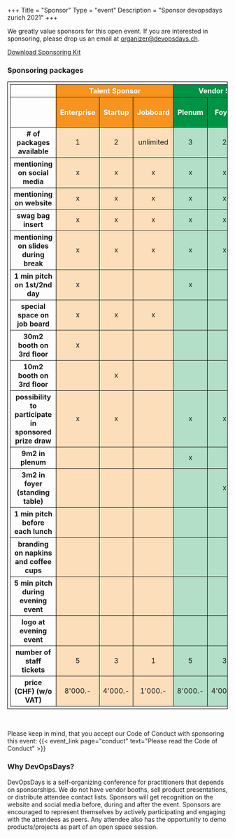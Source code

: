 +++
Title = "Sponsor"
Type = "event"
Description = "Sponsor devopsdays zurich 2021"
+++

We greatly value sponsors for this open event.  If you are interested in sponsoring, please drop us an email at <a href="mailto:organizer@devopsdays.ch">organizer@devopsdays.ch</a>.

<a href="https://landing.devopsdays.ch/wp-content/uploads/2019/11/Sponsorship-Kit-2020.pdf">Download Sponsoring Kit</a>

### Sponsoring packages
<table border="1" width="100%" style="padding: 5px; border-collapse: collapse; border: 1px solid black;">
  <tr>
    <th></th>
    <th colspan="3" bgcolor="#F7931E"><center><font color=white><b>Talent Sponsor<br/></font></center></b></th>
    <th colspan="3" bgcolor="#009245"><center><font color=white><b>Vendor Sponsor<br/></font></center></b></th>
    <th colspan="2" bgcolor="#9E005D"><center><font color=white><b>Event Sponsor<br/></font></center></b></th>
  </tr>
  
  <tr>
    <th></th>
    <th bgcolor="#F7931E"><center><font color=white><b>Enterprise<br/></font></center></b></th>
    <th bgcolor="#F7931E"><center><font color=white><b>Startup<br/></font></center></b></th>
    <th bgcolor="#F7931E"><center><font color=white><b>Jobboard<br/></font></center></b></th>
    <th bgcolor="#009245"><center><font color=white><b>Plenum<br/></font></center></b></th>
    <th bgcolor="#009245"><center><font color=white><b>Foyer<br/></font></center></b></th>
    <th bgcolor="#009245"><center><font color=white><b>Friends<br/></font></center></b></th>
    <th bgcolor="#9E005D"><center><font color=white><b>Evening Event<br/></font></center></b></th>
    <th bgcolor="#9E005D"><center><font color=white><b>Meals & Coffee<br/></font></center></b></th>
  </tr>
  <tr>
    <th><b># of packages available<br/></b></th>
    <td bgcolor="#FCDEBB"><center>1</center></td>
    <td bgcolor="#FCDEBB"><center>2</center></td>
    <td bgcolor="#FCDEBB"><center>unlimited</center></td>
    <td bgcolor="#B3DEC7"><center>3</center></td>
    <td bgcolor="#B3DEC7"><center>2</center></td>
    <td bgcolor="#B3DEC7"><center>unlimited</center></td>
    <td bgcolor="#E2B3CE"><center><b><font color=red>SOLD OUT</font></b></center></td>
    <td bgcolor="#E2B3CE"><center><b><font color=red>SOLD OUT</font></b></center></td>
  </tr>
  <tr>
    <th><b>mentioning on social media<br/></b></th>
    <td bgcolor="#FCDEBB"><center>x</center></td>
    <td bgcolor="#FCDEBB"><center>x</center></td>
    <td bgcolor="#FCDEBB"><center>x</center></td>
    <td bgcolor="#B3DEC7"><center>x</center></td>
    <td bgcolor="#B3DEC7"><center>x</center></td>
    <td bgcolor="#B3DEC7"><center>x</center></td>
    <td bgcolor="#E2B3CE"><center>x</center></td>
    <td bgcolor="#E2B3CE"><center>x</center></td>
  </tr>
  <tr>
    <th><b>mentioning on website<br/></b></th>
    <td bgcolor="#FCDEBB"><center>x</center></td>
    <td bgcolor="#FCDEBB"><center>x</center></td>
    <td bgcolor="#FCDEBB"><center>x</center></td>
    <td bgcolor="#B3DEC7"><center>x</center></td>
    <td bgcolor="#B3DEC7"><center>x</center></td>
    <td bgcolor="#B3DEC7"><center>x</center></td>
    <td bgcolor="#E2B3CE"><center>x</center></td>
    <td bgcolor="#E2B3CE"><center>x</center></td>
  </tr>
  <tr>
    <th><b>swag bag insert<br/></b></th>
    <td bgcolor="#FCDEBB"><center>x</center></td>
    <td bgcolor="#FCDEBB"><center>x</center></td>
    <td bgcolor="#FCDEBB"><center>x</center></td>
    <td bgcolor="#B3DEC7"><center>x</center></td>
    <td bgcolor="#B3DEC7"><center>x</center></td>
    <td bgcolor="#B3DEC7"><center>x</center></td>
    <td bgcolor="#E2B3CE"><center>x</center></td>
    <td bgcolor="#E2B3CE"><center>x</center></td>
  </tr>
  <tr>
    <th><b>mentioning on slides during break<br/></b></th>
    <td bgcolor="#FCDEBB"><center>x</center></td>
    <td bgcolor="#FCDEBB"><center>x</center></td>
    <td bgcolor="#FCDEBB"><center>x</center></td>
    <td bgcolor="#B3DEC7"><center>x</center></td>
    <td bgcolor="#B3DEC7"><center>x</center></td>
    <td bgcolor="#B3DEC7"><center>x</center></td>
    <td bgcolor="#E2B3CE"><center>x</center></td>
    <td bgcolor="#E2B3CE"><center>x</center></td>
  </tr>
  <tr>
    <th><b>1 min pitch on 1st/2nd day<br/></b></th>
    <td bgcolor="#FCDEBB"><center>x</center></td>
    <td bgcolor="#FCDEBB"><center></center></td>
    <td bgcolor="#FCDEBB"><center></center></td>
    <td bgcolor="#B3DEC7"><center>x</center></td>
    <td bgcolor="#B3DEC7"><center></center></td>
    <td bgcolor="#B3DEC7"><center></center></td>
    <td bgcolor="#E2B3CE"><center></center></td>
    <td bgcolor="#E2B3CE"><center></center></td>
  </tr>
  <tr>
    <th><b>special space on job board<br/></b></th>
    <td bgcolor="#FCDEBB"><center>x</center></td>
    <td bgcolor="#FCDEBB"><center>x</center></td>
    <td bgcolor="#FCDEBB"><center>x</center></td>
    <td bgcolor="#B3DEC7"><center></center></td>
    <td bgcolor="#B3DEC7"><center></center></td>
    <td bgcolor="#B3DEC7"><center></center></td>
    <td bgcolor="#E2B3CE"><center></center></td>
    <td bgcolor="#E2B3CE"><center></center></td>
  </tr>
  <tr>
    <th><b>30m2 booth on 3rd floor<br/></b></th>
    <td bgcolor="#FCDEBB"><center>x</center></td>
    <td bgcolor="#FCDEBB"><center></center></td>
    <td bgcolor="#FCDEBB"><center></center></td>
    <td bgcolor="#B3DEC7"><center></center></td>
    <td bgcolor="#B3DEC7"><center></center></td>
    <td bgcolor="#B3DEC7"><center></center></td>
    <td bgcolor="#E2B3CE"><center></center></td>
    <td bgcolor="#E2B3CE"><center></center></td>
  </tr>
  <tr>
    <th><b>10m2 booth on 3rd floor<br/></b></th>
    <td bgcolor="#FCDEBB"><center></center></td>
    <td bgcolor="#FCDEBB"><center>x</center></td>
    <td bgcolor="#FCDEBB"><center></center></td>
    <td bgcolor="#B3DEC7"><center></center></td>
    <td bgcolor="#B3DEC7"><center></center></td>
    <td bgcolor="#B3DEC7"><center></center></td>
    <td bgcolor="#E2B3CE"><center></center></td>
    <td bgcolor="#E2B3CE"><center></center></td>
  </tr>
  <tr>
    <th><b>possibility to participate in sponsored prize draw<br/></b></th>
    <td bgcolor="#FCDEBB"><center>x</center></td>
    <td bgcolor="#FCDEBB"><center>x</center></td>
    <td bgcolor="#FCDEBB"><center></center></td>
    <td bgcolor="#B3DEC7"><center>x</center></td>
    <td bgcolor="#B3DEC7"><center>x</center></td>
    <td bgcolor="#B3DEC7"><center></center></td>
    <td bgcolor="#E2B3CE"><center></center></td>
    <td bgcolor="#E2B3CE"><center></center></td>
  </tr>
  <tr>
    <th><b>9m2 in plenum<br/></b></th>
    <td bgcolor="#FCDEBB"><center></center></td>
    <td bgcolor="#FCDEBB"><center></center></td>
    <td bgcolor="#FCDEBB"><center></center></td>
    <td bgcolor="#B3DEC7"><center>x</center></td>
    <td bgcolor="#B3DEC7"><center></center></td>
    <td bgcolor="#B3DEC7"><center></center></td>
    <td bgcolor="#E2B3CE"><center></center></td>
    <td bgcolor="#E2B3CE"><center></center></td>
  </tr>
  <tr>
    <th><b>3m2 in foyer (standing table)<br/></b></th>
    <td bgcolor="#FCDEBB"><center></center></td>
    <td bgcolor="#FCDEBB"><center></center></td>
    <td bgcolor="#FCDEBB"><center></center></td>
    <td bgcolor="#B3DEC7"><center></center></td>
    <td bgcolor="#B3DEC7"><center>x</center></td>
    <td bgcolor="#B3DEC7"><center></center></td>
    <td bgcolor="#E2B3CE"><center></center></td>
    <td bgcolor="#E2B3CE"><center></center></td>
  </tr>
  <tr>
    <th><b>1 min pitch before each lunch<br/></b></th>
    <td bgcolor="#FCDEBB"><center></center></td>
    <td bgcolor="#FCDEBB"><center></center></td>
    <td bgcolor="#FCDEBB"><center></center></td>
    <td bgcolor="#B3DEC7"><center></center></td>
    <td bgcolor="#B3DEC7"><center></center></td>
    <td bgcolor="#B3DEC7"><center></center></td>
    <td bgcolor="#E2B3CE"><center></center></td>
    <td bgcolor="#E2B3CE"><center>x</center></td>
  </tr>
  <tr>
    <th><b>branding on napkins and coffee cups<br/></b></th>
    <td bgcolor="#FCDEBB"><center></center></td>
    <td bgcolor="#FCDEBB"><center></center></td>
    <td bgcolor="#FCDEBB"><center></center></td>
    <td bgcolor="#B3DEC7"><center></center></td>
    <td bgcolor="#B3DEC7"><center></center></td>
    <td bgcolor="#B3DEC7"><center></center></td>
    <td bgcolor="#E2B3CE"><center></center></td>
    <td bgcolor="#E2B3CE"><center>x</center></td>
  </tr>
  <tr>
    <th><b>5 min pitch during evening event<br/></b></th>
    <td bgcolor="#FCDEBB"><center></center></td>
    <td bgcolor="#FCDEBB"><center></center></td>
    <td bgcolor="#FCDEBB"><center></center></td>
    <td bgcolor="#B3DEC7"><center></center></td>
    <td bgcolor="#B3DEC7"><center></center></td>
    <td bgcolor="#B3DEC7"><center></center></td>
    <td bgcolor="#E2B3CE"><center>x</center></td>
    <td bgcolor="#E2B3CE"><center></center></td>
  </tr>
  <tr>
    <th><b>logo at evening event<br/></b></th>
    <td bgcolor="#FCDEBB"><center></center></td>
    <td bgcolor="#FCDEBB"><center></center></td>
    <td bgcolor="#FCDEBB"><center></center></td>
    <td bgcolor="#B3DEC7"><center></center></td>
    <td bgcolor="#B3DEC7"><center></center></td>
    <td bgcolor="#B3DEC7"><center></center></td>
    <td bgcolor="#E2B3CE"><center>x</center></td>
    <td bgcolor="#E2B3CE"><center></center></td>
  </tr>
  <tr>
    <th><b>number of staff tickets<br/></b></th>
    <td bgcolor="#FCDEBB"><center>5</center></td>
    <td bgcolor="#FCDEBB"><center>3</center></td>
    <td bgcolor="#FCDEBB"><center>1</center></td>
    <td bgcolor="#B3DEC7"><center>5</center></td>
    <td bgcolor="#B3DEC7"><center>3</center></td>
    <td bgcolor="#B3DEC7"><center>1</center></td>
    <td bgcolor="#E2B3CE"><center>5</center></td>
    <td bgcolor="#E2B3CE"><center>3</center></td>
  </tr>
  <tr>
    <th><b>price (CHF) (w/o VAT)<br/></b></th>
    <td bgcolor="#FCDEBB"><center>8'000.-</center></td>
    <td bgcolor="#FCDEBB"><center>4'000.-</center></td>
    <td bgcolor="#FCDEBB"><center>1'000.-</center></td>
    <td bgcolor="#B3DEC7"><center>8'000.-</center></td>
    <td bgcolor="#B3DEC7"><center>4'000.-</center></td>
    <td bgcolor="#B3DEC7"><center>1'000.-</center></td>
    <td bgcolor="#E2B3CE"><center>4'000.-</center></td>
    <td bgcolor="#E2B3CE"><center>3'000.-</center></td>
  </tr>
</table>
<br/>

Please keep in mind, that you accept our Code of Conduct with sponsoring this event: {{< event_link page="conduct" text="Please read the Code of Conduct" >}}

### Why DevOpsDays?

DevOpsDays is a self-organizing conference for practitioners that depends on sponsorships. We do not have vendor booths, sell product presentations, or distribute attendee contact lists. Sponsors will get recognition on the website and social media before, during and after the event. Sponsors are encouraged to represent themselves by actively participating and engaging with the attendees as peers. Any attendee also has the opportunity to demo products/projects as part of an open space session.


